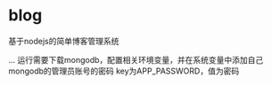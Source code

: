# blog
基于nodejs的简单博客管理系统

...
运行需要下载mongodb，配置相关环境变量，并在系统变量中添加自己mongodb的管理员账号的密码
key为APP_PASSWORD，值为密码
